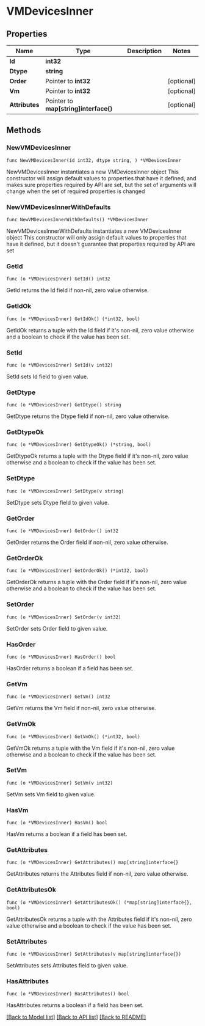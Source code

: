# VMDevicesInner

## Properties

Name | Type | Description | Notes
------------ | ------------- | ------------- | -------------
**Id** | **int32** |  | 
**Dtype** | **string** |  | 
**Order** | Pointer to **int32** |  | [optional] 
**Vm** | Pointer to **int32** |  | [optional] 
**Attributes** | Pointer to **map[string]interface{}** |  | [optional] 

## Methods

### NewVMDevicesInner

`func NewVMDevicesInner(id int32, dtype string, ) *VMDevicesInner`

NewVMDevicesInner instantiates a new VMDevicesInner object
This constructor will assign default values to properties that have it defined,
and makes sure properties required by API are set, but the set of arguments
will change when the set of required properties is changed

### NewVMDevicesInnerWithDefaults

`func NewVMDevicesInnerWithDefaults() *VMDevicesInner`

NewVMDevicesInnerWithDefaults instantiates a new VMDevicesInner object
This constructor will only assign default values to properties that have it defined,
but it doesn't guarantee that properties required by API are set

### GetId

`func (o *VMDevicesInner) GetId() int32`

GetId returns the Id field if non-nil, zero value otherwise.

### GetIdOk

`func (o *VMDevicesInner) GetIdOk() (*int32, bool)`

GetIdOk returns a tuple with the Id field if it's non-nil, zero value otherwise
and a boolean to check if the value has been set.

### SetId

`func (o *VMDevicesInner) SetId(v int32)`

SetId sets Id field to given value.


### GetDtype

`func (o *VMDevicesInner) GetDtype() string`

GetDtype returns the Dtype field if non-nil, zero value otherwise.

### GetDtypeOk

`func (o *VMDevicesInner) GetDtypeOk() (*string, bool)`

GetDtypeOk returns a tuple with the Dtype field if it's non-nil, zero value otherwise
and a boolean to check if the value has been set.

### SetDtype

`func (o *VMDevicesInner) SetDtype(v string)`

SetDtype sets Dtype field to given value.


### GetOrder

`func (o *VMDevicesInner) GetOrder() int32`

GetOrder returns the Order field if non-nil, zero value otherwise.

### GetOrderOk

`func (o *VMDevicesInner) GetOrderOk() (*int32, bool)`

GetOrderOk returns a tuple with the Order field if it's non-nil, zero value otherwise
and a boolean to check if the value has been set.

### SetOrder

`func (o *VMDevicesInner) SetOrder(v int32)`

SetOrder sets Order field to given value.

### HasOrder

`func (o *VMDevicesInner) HasOrder() bool`

HasOrder returns a boolean if a field has been set.

### GetVm

`func (o *VMDevicesInner) GetVm() int32`

GetVm returns the Vm field if non-nil, zero value otherwise.

### GetVmOk

`func (o *VMDevicesInner) GetVmOk() (*int32, bool)`

GetVmOk returns a tuple with the Vm field if it's non-nil, zero value otherwise
and a boolean to check if the value has been set.

### SetVm

`func (o *VMDevicesInner) SetVm(v int32)`

SetVm sets Vm field to given value.

### HasVm

`func (o *VMDevicesInner) HasVm() bool`

HasVm returns a boolean if a field has been set.

### GetAttributes

`func (o *VMDevicesInner) GetAttributes() map[string]interface{}`

GetAttributes returns the Attributes field if non-nil, zero value otherwise.

### GetAttributesOk

`func (o *VMDevicesInner) GetAttributesOk() (*map[string]interface{}, bool)`

GetAttributesOk returns a tuple with the Attributes field if it's non-nil, zero value otherwise
and a boolean to check if the value has been set.

### SetAttributes

`func (o *VMDevicesInner) SetAttributes(v map[string]interface{})`

SetAttributes sets Attributes field to given value.

### HasAttributes

`func (o *VMDevicesInner) HasAttributes() bool`

HasAttributes returns a boolean if a field has been set.


[[Back to Model list]](../README.md#documentation-for-models) [[Back to API list]](../README.md#documentation-for-api-endpoints) [[Back to README]](../README.md)


